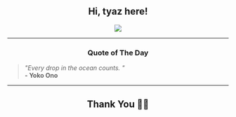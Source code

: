 <h2 align="center"> Hi, tyaz here!</h2>

<p align="center">
<a href="https://github.com/tyazx" alt="github streak"><img src="https://dvst-streak.herokuapp.com/?user=tyazx&theme=tokyonight&fire=DD472C"></a>
</p>

<hr>
<h3 align="center">Quote of The Day</h3>
<p align="center">
<blockquote>
<i>"Every drop in the ocean counts. "</i>
<br>
<b>- Yoko Ono</b>
</blockquote>
</p>


<hr>
<h2 align="center">Thank You 🙏🏼</h2>
